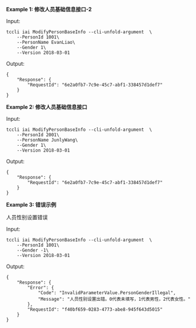 **Example 1: 修改人员基础信息接口-2**



Input: 

```
tccli iai ModifyPersonBaseInfo --cli-unfold-argument  \
    --PersonId 1001\
    --PersonName EvanLiao\
    --Gender 1\
    --Version 2018-03-01
```

Output: 
```
{
    "Response": {
        "RequestId": "6e2a0fb7-7c9e-45c7-abf1-338457d1def7"
    }
}
```

**Example 2: 修改人员基础信息接口**



Input: 

```
tccli iai ModifyPersonBaseInfo --cli-unfold-argument  \
    --PersonId 2001\
    --PersonName JunlyWang\
    --Gender 1\
    --Version 2018-03-01
```

Output: 
```
{
    "Response": {
        "RequestId": "6e2a0fb7-7c9e-45c7-abf1-338457d1def7"
    }
}
```

**Example 3: 错误示例**

人员性别设置错误

Input: 

```
tccli iai ModifyPersonBaseInfo --cli-unfold-argument  \
    --PersonId 1001\
    --Gender -1\
    --Version 2018-03-01
```

Output: 
```
{
    "Response": {
        "Error": {
            "Code": "InvalidParameterValue.PersonGenderIllegal",
            "Message": "人员性别设置出错。0代表未填写，1代表男性，2代表女性。"
        },
        "RequestId": "f40bf659-0283-4773-abe8-945f643d5015"
    }
}
```

